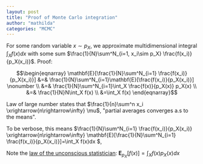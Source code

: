 ```yaml
---
layout: post
title: "Proof of Monte Carlo integration"
author: "mathilda"
categories: "MCMC"
---
```


For some random variable $x \sim p_X$, we approximate multidimensional integral $\int_X f(x) dx$ with some sum $\frac{1}{N}\sum^N_{i=1, x_i\sim p_X} \frac{f(x_i)}{p_X(x_i)}$. Proof:

$$\begin{eqnarray}
\mathbf{E}[\frac{1}{N}\sum^N_{i=1} \frac{f(x_i)}{p_X(x_i)}] &=& \frac{1}{N}\sum^N_{i=1}\mathbf{E}[\frac{f(x_i)}{p_X(x_i)}]      \nonumber \\
&=& \frac{1}{N}\sum^N_{i=1}\int_X \frac{f(x)}{p_X(x)} p_X(x) \\
&=& \frac{1}{N}N\int_X f(x) \\
&=\int_X f(x) 
\end{eqnarray}$$

Law of large number states that $\frac{1}{n}\sum^n x_i \xrightarrow{n\rightarrow\infty} \mu$, "partial averages converges a.s to the means". 

To be verbose, this means $\frac{1}{N}\sum^N_{i=1} \frac{f(x_i)}{p_X(x_i)} \xrightarrow{n\rightarrow\infty} \mathbf{E}[\frac{1}{N}\sum^N_{i=1} \frac{f(x_i)}{p_X(x_i)}]=\int_X f(x)dx $,

Note the [law of the unconscious statistician](https://en.wikipedia.org/wiki/Law_of_the_unconscious_statistician): $\mathbf{E}_{p_X}[f(x)] = \int_X f(x) p_X(x) dx$

